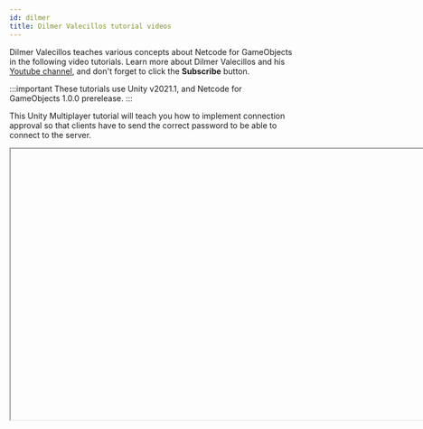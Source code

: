 ```yaml
---
id: dilmer
title: Dilmer Valecillos tutorial videos
---
```


Dilmer Valecillos teaches various concepts about Netcode for GameObjects in the following video tutorials. Learn more about Dilmer Valecillos and his [Youtube channel](https://www.youtube.com/channel/UCHM37DnT_QGJT5Zyl4EmqcA), and don't forget to click the **Subscribe** button.

:::important
These tutorials use Unity v2021.1, and Netcode for GameObjects 1.0.0 prerelease.
:::

This Unity Multiplayer tutorial will teach you how to implement connection approval so that clients have to send the correct password to be able to connect to the server.

<Iframe url="https://www.youtube.com/embed/d1FpS5hYlVE"
        width="854px"
        height="480px"
        id="myId"
        className="video-container"
        display="initial"
        position="relative"
        allow="accelerometer; autoplay; clipboard-write; encrypted-media; gyroscope; picture-in-picture"
        allowfullscreen
        />

Video published 14th Nov 2021

This Unity Multiplayer tutorial will teach you how to implement:
- NetworkVariable types and how to use them
- Network Transforms to synchronize Player position across the network
- Synchronization of Player HUD over many clients
- Player client controller and Network Behaviors
- How and why should you use ServerRpc (Remote Procedure Calls)

<Iframe url="https://www.youtube.com/embed/rFCFMkzFaog"
        width="854px"
        height="480px"
        id="myId"
        className="video-container"
        display="initial"
        position="relative"
        allow="accelerometer; autoplay; clipboard-write; encrypted-media; gyroscope; picture-in-picture"
        allowfullscreen
        />

Video published 15th Nov 2021

Dilmer takes a look at the Network Animator component and how you can synchronise animation states with other clients connected to the server or client-host. Features covered:
<ul>
<li> NetworkAnimator component</li>
<li> NetworkVariables Vector3 and permissions</li>
<li> NetworkVariables with enum type for Player state</li>
<li>Using CharacterController to control the Player</li>
<li>Using ServerRpc to keep track of Player state</li>
<li>Animation state based on NetworkVariable Player state</li>
</ul>

<Iframe url="https://www.youtube.com/embed/GOtE96OKyVA"
        width="854px"
        height="480px"
        id="myId"
        className="video-container"
        display="initial"
        position="relative"
        allow="accelerometer; autoplay; clipboard-write; encrypted-media; gyroscope; picture-in-picture"
        allowfullscreen
        />

Video published 15th Nov 2021

Dilmer looks at how to set up multiplayer capabilities available over the internet

<ul>
<li> Setting up Relay server through Unity Services</li>
<li> Adding Unity Relay and Unity Transport UDP packages</li>
<li> Adding a new multiplayer relay scene with the Unity Transport in the NetworkManager</li>
<li> Creating a RelayManager singleton to create a Relay allocation and also provide a join code to clients connecting via relay</li>
</ul>

<Iframe url="https://www.youtube.com/embed/82Lbho7S0OA"
        width="854px"
        height="480px"
        id="myId"
        className="video-container"
        display="initial"
        position="relative"
        allow="accelerometer; autoplay; clipboard-write; encrypted-media; gyroscope; picture-in-picture"
        allowfullscreen
        />

Video published 25th Nov 2021

For project files access, check out the repository here: https://github.com/dilmerv/UnityMultiplayerPlayground

:::contribution Community Contribution
Thank you to Dilmer Valecillos and his [Youtube channel](https://www.youtube.com/channel/UCHM37DnT_QGJT5Zyl4EmqcA) for the video tutorials! These contributions are a fantastic help to the community.
:::

import Iframe from 'react-iframe'
